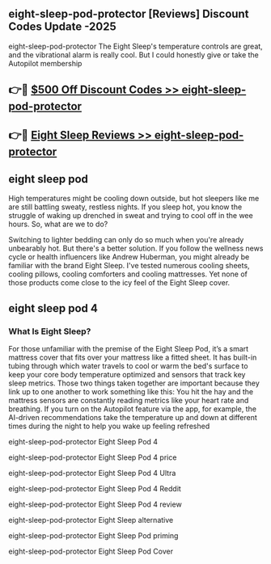 ## eight-sleep-pod-protector [Reviews​] Discount Codes Update -2025

eight-sleep-pod-protector The Eight Sleep's temperature controls are great, and the vibrational alarm is really cool. But I could honestly give or take the Autopilot membership

## 👉🔴 [$500 Off Discount Codes >> eight-sleep-pod-protector](http://download.freeplayer.one?title=eight-sleep-pod-protector&ref=18-ES)

## 👉🔴 [Eight Sleep Reviews >> eight-sleep-pod-protector](http://download.freeplayer.one?title=eight-sleep-pod-protector&ref=18-ES)

## eight sleep pod

High temperatures might be cooling down outside, but hot sleepers like me are still battling sweaty, restless nights. If you sleep hot, you know the struggle of waking up drenched in sweat and trying to cool off in the wee hours. So, what are we to do?

Switching to lighter bedding can only do so much when you're already unbearably hot. But there's a better solution. If you follow the wellness news cycle or health influencers like Andrew Huberman, you might already be familiar with the brand Eight Sleep. I've tested numerous cooling sheets, cooling pillows, cooling comforters and cooling mattresses. Yet none of those products come close to the icy feel of the Eight Sleep cover.

## eight sleep pod 4

### What Is Eight Sleep?

For those unfamiliar with the premise of the Eight Sleep Pod, it’s a smart mattress cover that fits over your mattress like a fitted sheet. It has built-in tubing through which water travels to cool or warm the bed's surface to keep your core body temperature optimized and sensors that track key sleep metrics. Those two things taken together are important because they link up to one another to work something like this: You hit the hay and the mattress sensors are constantly reading metrics like your heart rate and breathing. If you turn on the Autopilot feature via the app, for example, the AI-driven recommendations take the temperature up and down at different times during the night to help you wake up feeling refreshed

eight-sleep-pod-protector Eight Sleep Pod 4

eight-sleep-pod-protector Eight Sleep Pod 4 price

eight-sleep-pod-protector Eight Sleep Pod 4 Ultra

eight-sleep-pod-protector Eight Sleep Pod 4 Reddit

eight-sleep-pod-protector Eight Sleep Pod 4 review

eight-sleep-pod-protector Eight Sleep alternative

eight-sleep-pod-protector Eight Sleep Pod priming

eight-sleep-pod-protector Eight Sleep Pod Cover